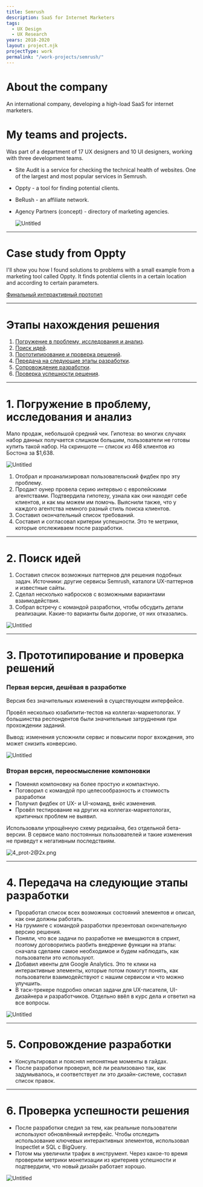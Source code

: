 ```yaml
---
title: Semrush
description: SaaS for Internet Marketers
tags:
  - UX Design
  - UX Research
years: 2018-2020
layout: project.njk
projectType: work
permalink: "/work-projects/semrush/"
---
```


# About the company

An international company, developing a high-load SaaS for internet marketers.

# **My teams and projects**.

Was part of a department of 17 UX designers and 10 UI designers, working with three development teams.

- Site Audit is a service for checking the technical health of websites. One of the largest and most popular services in Semrush.
- Oppty - a tool for finding potential clients.
- BeRush - an affiliate network.
- Agency Partners (concept) - directory of marketing agencies.
	
	![Untitled](images/Untitled.png)
	

---

# Case study from Oppty

I'll show you how I found solutions to problems with a small example from a marketing tool called Oppty. It finds potential clients in a certain location and according to certain parameters.

[Финальный интерактивный прототип](https://rpghqp.axshare.com/#id=nl1gal&p=overview_%D1%81_%D1%84%D0%B8%D0%BB%D1%8C%D1%82%D1%80%D0%B0%D0%BC%D0%B8&c=1)

---

# Этапы нахождения решения

1. [Погружение в проблему, исследования и анализ](https://www.notion.so/Semrush-59d86e894d4340f8a2908f4a2f884a31).
2. [Поиск идей](https://www.notion.so/Semrush-59d86e894d4340f8a2908f4a2f884a31).
3. [Прототипирование и проверка решений](https://www.notion.so/Semrush-59d86e894d4340f8a2908f4a2f884a31).
4. [Передача на следующие этапы разработки](https://www.notion.so/Semrush-59d86e894d4340f8a2908f4a2f884a31).
5. [Сопровождение разработки](https://www.notion.so/Semrush-59d86e894d4340f8a2908f4a2f884a31).
6. [Проверка успешности решения](https://www.notion.so/Semrush-59d86e894d4340f8a2908f4a2f884a31).

---

# ****1. Погружение в проблему, исследования и анализ****

Мало продаж, небольшой средний чек.
Гипотеза: во многих случаях набор данных получается слишком большим, пользователи не готовы купить такой набор. На скриншоте — список из 468 клиентов из Бостона за $1,638.

![Untitled](images/Untitled1.png)

1. Отобрал и проанализировал пользовательский фидбек про эту проблему.
2. Продакт оунер провела серию интервью с европейскими агентствами. Подтвердила гипотезу, узнала как они находят себе клиентов, и как мы можем им помочь. Выяснили также, что у каждого агентства немного разный стиль поиска клиентов.
3. Составил окончательный список требований.
4. Составил и согласовал критерии успешности. Это те метрики, которые отслеживаем после разработки.

---

# ****2. Поиск идей****

1. Составил список возможных паттернов для решения подобных задач. Источники: другие сервисы Semrush, каталоги UX-паттернов и известные сайты.
2. Сделал несколько набросков с возможными вариантами взаимодействия.
3. Собрал встречу с командой разработки, чтобы обсудить детали реализации. Какие-то варианты были дорогие, от них отказались.

![Untitled](images/Untitled2.png)

---

# ****3. Прототипирование и проверка решений****

### Первая версия, дешёвая в разработке

Версия без значительных изменений в существующем интерфейсе.

Провёл несколько юзабилити-тестов на коллегах-маркетологах. У большинства респондентов были значительные затруднения при прохождении заданий.

Вывод: изменения усложнили сервис и повысили порог вхождения, это может снизить конверсию.

![Untitled](images/Untitled3.png)

### Вторая версия, переосмысление компоновки

- Поменял компоновку на более простую и компактную.
- Поговорил с командой про целесообразность и стоимость разработки
- Получил фидбек от UX- и UI-команд, внёс изменения.
- Провёл тестирование на других на коллегах-маркетологах, критичных проблем не выявил.

Использовали упрощённую схему редизайна, без отдельной бета-версии. В сервисе мало постоянных пользователей и такие изменения не приведут к негативным последствиям.

![4_prot-2@2x.png](images/4_prot-22x.png)

---

# ****4. Передача на следующие этапы разработки****

- Проработал список всех возможных состояний элементов и описал, как они должны работать.
- На груминге с командой разработки презентовал окончательную версию решения.
- Поняли, что все задачи по разработке не вмещаются в спринт, поэтому договорились разбить внедрение функции на этапы: сначала сделаем самое необходимое и будем наблюдать, как пользователи это используют.
- Добавил ивенты для Google Analytics. Это те клики на интерактивные элементы, которые потом помогут понять, как пользователи взаимодействуют с нашим сервисом и что можно улучшить.
- В таск-трекере подробно описал задачи для UX-писателя, UI-дизайнера и разработчиков. Отдельно ввёл в курс дела и ответил на все вопросы.

![Untitled](images/Untitled4.png)

---

# ****5. Сопровождение разработки****

- Консультировал и пояснял непонятные моменты в гайдах.
- После разработки проверил, всё ли реализовано так, как задумывалось, и соответствует ли это дизайн-системе, составил список правок.

---

# ****6. Проверка успешности решения****

- После разработки следил за тем, как реальные пользователи используют обновлённый интерфейс. Чтобы отследить использование ключевых интерактивных элементов, использовал Inspectlet и SQL c BigQuery.
- Потом мы увеличили трафик в инструмент. Через какое-то время проверили метрики монетизации из критериев успешности и подтвердили, что новый дизайн работает хорошо.

![Untitled](images/Untitled5.png)